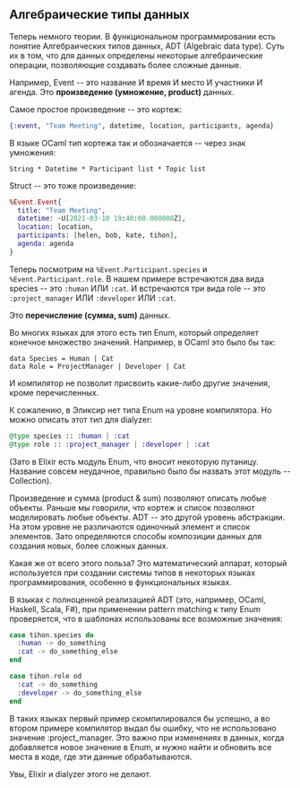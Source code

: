 ## Алгебраические типы данных

Теперь немного теории. В функциональном программировании есть понятие Алгебраических типов данных, ADT (Algebraic data type). Суть их в том, что для данных определены некоторые алгебраические операции, позволяющие создавать более сложные данные.

Например, Event -- это название И время И место И участники И агенда. Это **произведение (умножение, product)** данных.

Самое простое произведение -- это кортеж:

```elixir
{:event, "Team Meeting", datetime, location, participants, agenda}
```

В языке OCaml тип кортежа так и обозначается -- через знак умножения:

```
String * Datetime * Participant list * Topic list
```

Struct -- это тоже произведение:

```elixir
%Event.Event{
  title: "Team Meeting",
  datetime: ~U[2021-03-10 19:40:00.000000Z],
  location: location,
  participants: [helen, bob, kate, tihon],
  agenda: agenda
}
```

Теперь посмотрим на `%Event.Participant.species` и `%Event.Participant.role`.
В нашем примере встречаются два вида species -- это `:human` ИЛИ `:cat`.
И встречаются три вида role -- это `:project_manager` ИЛИ `:developer` ИЛИ `:cat`.

Это **перечисление (сумма, sum)** данных.

Во многих языках для этого есть тип Enum, который определяет конечное множество значений. Например, в OCaml это было бы так:

```
data Species = Human | Cat
data Role = ProjectManager | Developer | Cat
```

И компилятор не позволит присвоить какие-либо другие значения, кроме перечисленных.

К сожалению, в Эликсир нет типа Enum на уровне компилятора. Но можно описать этот тип для dialyzer:

```elixir
@type species :: :human | :cat
@type role :: :project_manager | :developer | :cat
```

(Зато в Elixir есть модуль Enum, что вносит некоторую путаницу. Название совсем неудачное, правильно было бы назвать этот модуль -- Collection).

Произведение и сумма (product & sum) позволяют описать любые объекты. Раньше мы говорили, что кортеж и список позволяют моделировать любые объекты. ADT -- это другой уровень абстракции. На этом уровне не различаются одиночный элемент и список элементов. Зато определяются способы композиции данных для создания новых, более сложных данных.

Какая же от всего этого польза? Это математический аппарат, который используется при создании системы типов в некоторых языках программирования, особенно в функциональных языках.

В языках с полноценной реализацией ADT (это, например, OCaml, Haskell, Scala, F#), при применении pattern matching к типу Enum проверяется, что в шаблонах использованы все возможные значения:

```elixir
case tihon.species do
  :human -> do_something
  :cat -> do_something_else
end

case tihon.role od
  :cat -> do_something
  :developer -> do_something_else
end
```

В таких языках первый пример скомпилировался бы успешно, а во втором примере компилятор выдал бы ошибку, что не использовано значение :project_manager. Это важно при изменениях в данных, когда добавляется новое значение в Enum, и нужно найти и обновить все места в коде, где эти данные обрабатываются.

Увы, Elixir и dialyzer этого не делают.
